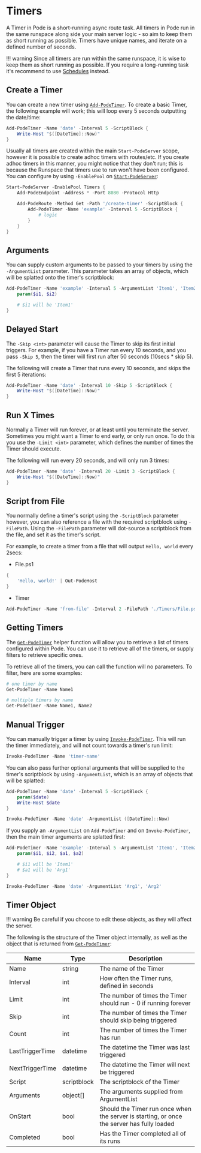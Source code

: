 # Timers

A Timer in Pode is a short-running async route task. All timers in Pode run in the same runspace along side your main server logic - so aim to keep them as short running as possible. Timers have unique names, and iterate on a defined number of seconds.

!!! warning
    Since all timers are run within the same runspace, it is wise to keep them as short running as possible. If you require a long-running task it's recommend to use [Schedules](../Schedules) instead.

## Create a Timer

You can create a new timer using [`Add-PodeTimer`](../../Functions/Timers/Add-PodeTimer). To create a basic Timer, the following example will work; this will loop every 5 seconds outputting the date/time:

```powershell
Add-PodeTimer -Name 'date' -Interval 5 -ScriptBlock {
    Write-Host "$([DateTime]::Now)"
}
```

Usually all timers are created within the main `Start-PodeServer` scope, however it is possible to create adhoc timers with routes/etc. If you create adhoc timers in this manner, you might notice that they don't run; this is because the Runspace that timers use to run won't have been configured. You can configure by using `-EnablePool` on [`Start-PodeServer`](../../Functions/Core/Start-PodeServer):

```powershell
Start-PodeServer -EnablePool Timers {
    Add-PodeEndpoint -Address * -Port 8080 -Protocol Http

    Add-PodeRoute -Method Get -Path '/create-timer' -ScriptBlock {
        Add-PodeTimer -Name 'example' -Interval 5 -ScriptBlock {
            # logic
        }
    }
}
```

## Arguments

You can supply custom arguments to be passed to your timers by using the `-ArgumentList` parameter. This parameter takes an array of objects, which will be splatted onto the timer's scriptblock:

```powershell
Add-PodeTimer -Name 'example' -Interval 5 -ArgumentList 'Item1', 'Item2' -ScriptBlock {
    param($i1, $i2)

    # $i1 will be 'Item1'
}
```

## Delayed Start

The `-Skip <int>` parameter will cause the Timer to skip its first initial triggers. For example, if you have a Timer run every 10 seconds, and you pass `-Skip 5`, then the timer will first run after 50 seconds (10secs * skip 5).

The following will create a Timer that runs every 10 seconds, and skips the first 5 iterations:

```powershell
Add-PodeTimer -Name 'date' -Interval 10 -Skip 5 -ScriptBlock {
    Write-Host "$([DateTime]::Now)"
}
```

## Run X Times

Normally a Timer will run forever, or at least until you terminate the server. Sometimes you might want a Timer to end early, or only run once. To do this you use the `-Limit <int>` parameter, which defines the number of times the Timer should execute.

The following will run every 20 seconds, and will only run 3 times:

```powershell
Add-PodeTimer -Name 'date' -Interval 20 -Limit 3 -ScriptBlock {
    Write-Host "$([DateTime]::Now)"
}
```

## Script from File

You normally define a timer's script using the `-ScriptBlock` parameter however, you can also reference a file with the required scriptblock using `-FilePath`. Using the `-FilePath` parameter will dot-source a scriptblock from the file, and set it as the timer's script.

For example, to create a timer from a file that will output `Hello, world` every 2secs:

* File.ps1
```powershell
{
    'Hello, world!' | Out-PodeHost
}
```

* Timer
```powershell
Add-PodeTimer -Name 'from-file' -Interval 2 -FilePath './Timers/File.ps1'
```

## Getting Timers

The [`Get-PodeTimer`](../../Functions/Timers/Get-PodeTimer) helper function will allow you to retrieve a list of timers configured within Pode. You can use it to retrieve all of the timers, or supply filters to retrieve specific ones.

To retrieve all of the timers, you can call the function will no parameters. To filter, here are some examples:

```powershell
# one timer by name
Get-PodeTimer -Name Name1

# multiple timers by name
Get-PodeTimer -Name Name1, Name2
```

## Manual Trigger

You can manually trigger a timer by using [`Invoke-PodeTimer`](../../Functions/Timers/Invoke-PodeTimer). This will run the timer immediately, and will not count towards a timer's run limit:

```powershell
Invoke-PodeTimer -Name 'timer-name'
```

You can also pass further optional arguments that will be supplied to the timer's scriptblock by using `-ArgumentList`, which is an array of objects that will be splatted:

```powershell
Add-PodeTimer -Name 'date' -Interval 5 -ScriptBlock {
    param($date)
    Write-Host $date
}

Invoke-PodeTimer -Name 'date' -ArgumentList ([DateTime]::Now)
```

If you supply an `-ArgumentList` on `Add-PodeTimer` and on `Invoke-PodeTimer`, then the main timer arguments are splatted first:

```powershell
Add-PodeTimer -Name 'example' -Interval 5 -ArgumentList 'Item1', 'Item2' -ScriptBlock {
    param($i1, $i2, $a1, $a2)

    # $i1 will be 'Item1'
    # $a1 will be 'Arg1'
}

Invoke-PodeTimer -Name 'date' -ArgumentList 'Arg1', 'Arg2'
```

## Timer Object

!!! warning
    Be careful if you choose to edit these objects, as they will affect the server.

The following is the structure of the Timer object internally, as well as the object that is returned from [`Get-PodeTimer`](../../Functions/Timers/Get-PodeTimer):

| Name            | Type        | Description                                                                                |
|-----------------|-------------|--------------------------------------------------------------------------------------------|
| Name            | string      | The name of the Timer                                                                      |
| Interval        | int         | How often the Timer runs, defined in seconds                                               |
| Limit           | int         | The number of times the Timer should run - 0 if running forever                            |
| Skip            | int         | The number of times the Timer should skip being triggered                                  |
| Count           | int         | The number of times the Timer has run                                                      |
| LastTriggerTime | datetime    | The datetime the Timer was last triggered                                                  |
| NextTriggerTime | datetime    | The datetime the Timer will next be triggered                                              |
| Script          | scriptblock | The scriptblock of the Timer                                                               |
| Arguments       | object[]    | The arguments supplied from ArgumentList                                                   |
| OnStart         | bool        | Should the Timer run once when the server is starting, or once the server has fully loaded |
| Completed       | bool        | Has the Timer completed all of its runs                                                    |
